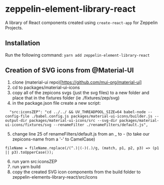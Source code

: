 # zeppelin-element-library-react

A library of React components created using `create-react-app` for Zeppelin Projects.

## Installation

Run the following command:
`yarn add zeppelin-element-library-react`

## Creation of SVG icons from @Material-UI

1. clone (material-ui repo)[https://github.com/mui-org/material-ui]
2. cd to packages/material-ui-icons
3. copy all of the zepicons svgs (just the svg files) to a new folder and place that in the fixtures folder (ie ./fixtures/zep/svg)
4. in the package.json file create a new script:

```
  "src:iconsZEP": "cd ../../ && UV_THREADPOOL_SIZE=64 babel-node --config-file ./babel.config.js packages/material-ui-icons/builder.js --output-dir packages/material-ui-icons/src --svg-dir packages/material-ui-icons/fixtures/svg --renameFilter ./renameFilters/default.js",
```

5. change line 25 of renameFilters/default.js from an \_ to - (to take our zepicons-name from a '-' to CamelCase)

```
fileName = fileName.replace(/(^.)|(-)(.)/g, (match, p1, p2, p3) => (p1 || p3).toUpperCase());
```

6. run yarn src:iconsZEP
7. run yarn build
8. copy the created SVG icon components from the build folder to zeppelin-elements-library-react/src/icons

